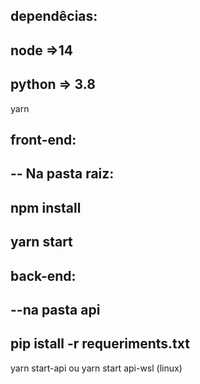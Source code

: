 ## dependêcias:
node =>14
-
python => 3.8
-
yarn

## front-end:
-- Na pasta raiz:
-
npm install
-
yarn start
-
## back-end:
--na pasta api
-
pip istall -r requeriments.txt
-
yarn start-api  ou yarn start api-wsl (linux)
